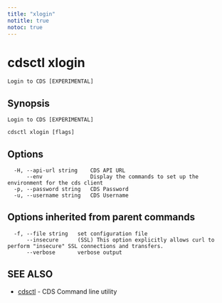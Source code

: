 ```yaml
---
title: "xlogin"
notitle: true
notoc: true
---
```

# cdsctl xlogin

`Login to CDS [EXPERIMENTAL]`

## Synopsis

`Login to CDS [EXPERIMENTAL]`

```
cdsctl xlogin [flags]
```

## Options

```
  -H, --api-url string    CDS API URL
      --env               Display the commands to set up the environment for the cds client
  -p, --password string   CDS Password
  -u, --username string   CDS Username
```

## Options inherited from parent commands

```
  -f, --file string   set configuration file
      --insecure      (SSL) This option explicitly allows curl to perform "insecure" SSL connections and transfers.
      --verbose       verbose output
```

## SEE ALSO

* [cdsctl](/docs/components/cdsctl/cdsctl/)	 - CDS Command line utility


